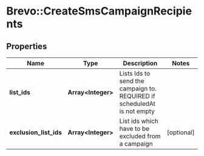# Brevo::CreateSmsCampaignRecipients

## Properties
Name | Type | Description | Notes
------------ | ------------- | ------------- | -------------
**list_ids** | **Array&lt;Integer&gt;** | Lists Ids to send the campaign to. REQUIRED if scheduledAt is not empty | 
**exclusion_list_ids** | **Array&lt;Integer&gt;** | List ids which have to be excluded from a campaign | [optional] 


